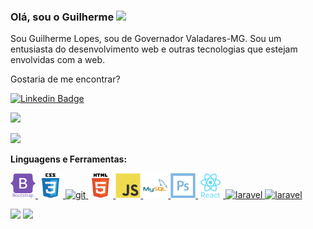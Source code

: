 ### Olá, sou o Guilherme <img src="https://media.giphy.com/media/hvRJCLFzcasrR4ia7z/giphy.gif" width="25px">

<!--
**guilopes2020/guilopes2020** is a ✨ _special_ ✨ repository because its `README.md` (this file) appears on your GitHub profile.



Here are some ideas to get you started:

- 🔭 I’m currently working on ...
- 🌱 I’m currently learning ...
- 👯 I’m looking to collaborate on ...
- 🤔 I’m looking for help with ...
- 💬 Ask me about ...
- 📫 How to reach me: ...
- 😄 Pronouns: ...
- ⚡ Fun fact: ...
-->


Sou Guilherme Lopes, sou de Governador Valadares-MG. Sou um entusiasta do desenvolvimento web e outras tecnologias que estejam envolvidas com a web.

Gostaria de me encontrar?


[![Linkedin Badge](https://img.shields.io/badge/-LinkedIn-blue?style=flat-square&logo=Linkedin&logoColor=white&link=https://www.linkedin.com/in/guilherme-lopes-armindo-67a0a176/)](https://www.linkedin.com/in/guilherme-lopes-armindo-67a0a176/) <a href="https://wa.me/5533988056387" alt="WhatsApp" target="_blank">

<img src="https://img.shields.io/badge/-WhatsApp-25d366?style=flat-square&labelColor=25d366&logo=whatsapp&logoColor=white&link=https://wa.me/5533988056387"/>

</a> <a href="mailto:guilopesdev@gmail.com" alt="gmail" target="_blank">

<img src="https://img.shields.io/badge/-Gmail-FF0000?style=flat-square&labelColor=FF0000&logo=gmail&logoColor=white&link=mailto:guilopesdev@gmail.com" />

</a>

**Linguagens e Ferramentas:**  

<p align="left"> <a href="https://getbootstrap.com" target="_blank"> <img src="https://raw.githubusercontent.com/devicons/devicon/master/icons/bootstrap/bootstrap-plain-wordmark.svg" alt="bootstrap" width="40" height="40"/> </a> <a href="https://www.w3schools.com/css/" target="_blank"> <img src="https://raw.githubusercontent.com/devicons/devicon/master/icons/css3/css3-original-wordmark.svg" alt="css3" width="40" height="40"/> </a> <a href="https://git-scm.com/" target="_blank"> <img src="https://www.vectorlogo.zone/logos/git-scm/git-scm-icon.svg" alt="git" width="40" height="40"/> </a> <a href="https://www.w3.org/html/" target="_blank"> <img src="https://raw.githubusercontent.com/devicons/devicon/master/icons/html5/html5-original-wordmark.svg" alt="html5" width="40" height="40"/> </a> <a href="https://developer.mozilla.org/en-US/docs/Web/JavaScript" target="_blank"> <img src="https://raw.githubusercontent.com/devicons/devicon/master/icons/javascript/javascript-original.svg" alt="javascript" width="40" height="40"/> </a> <a href="https://www.mysql.com/" target="_blank"> <img src="https://raw.githubusercontent.com/devicons/devicon/master/icons/mysql/mysql-original-wordmark.svg" alt="mysql" width="40" height="40"/> </a> <a href="https://www.photoshop.com/en" target="_blank"> <img src="https://raw.githubusercontent.com/devicons/devicon/master/icons/photoshop/photoshop-line.svg" alt="photoshop" width="40" height="40"/> </a> <a href="https://reactjs.org/" target="_blank"> <img src="https://raw.githubusercontent.com/devicons/devicon/master/icons/react/react-original-wordmark.svg" alt="react" width="40" height="40"/> </a> <a href="https://vuejs.org/" target="_blank">  </a> <a href="https://laravel.com/" target="_blank"> <img src="https://laravel.com/img/logotype.min.svg" alt="laravel" width="60" height="60"/> </a> <a href="https://www.php.net/" target="_blank"> <img src="https://www.php.net/images/logos/php-logo.svg" alt="laravel" width="60" height="60"/> </a> </p>

<p>
  <img height="180em" src="https://github-readme-stats.vercel.app/api?username=guilopes2020&show_icons=true&hide_border=true&&count_private=true&include_all_commits=true&theme=radical" />
  <img height="180em" src="https://github-readme-stats.vercel.app/api/top-langs/?username=guilopes2020&exclude_repo=KNN-Image-Classification&show_icons=true&hide_border=true&layout=compact&langs_count=8&theme=radical"/>
</p>


